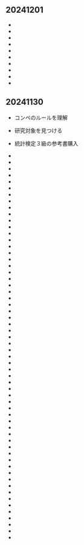 ## 20241201
- 
- 
- 
- 
- 
- 
- 
- 
- 
- 

## 20241130
- コンペのルールを理解
- 研究対象を見つける
- 統計検定３級の参考書購入

- 
- 
- 
- 
- 
- 
- 
- 
- 
- 
- 
- 
- 
- 
- 
- 
- 
- 
- 
- 
- 
- 
- 
- 
- 
- 
- 
- 
- 
- 
- 
- 
- 
- 
- 
- 
- 
- 
- 
- 
- 
- 
- 
- 
- 
- 
- 
- 
- 
- 
- 
- 
- 
- 
- 
- 
- 
- 
- 
- 
